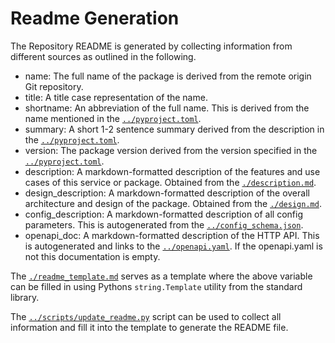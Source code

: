 <!--
 Copyright 2021 - 2024 Universität Tübingen, DKFZ, EMBL, and Universität zu Köln
 for the German Human Genome-Phenome Archive (GHGA)

 Licensed under the Apache License, Version 2.0 (the "License");
 you may not use this file except in compliance with the License.
 You may obtain a copy of the License at

     http://www.apache.org/licenses/LICENSE-2.0

 Unless required by applicable law or agreed to in writing, software
 distributed under the License is distributed on an "AS IS" BASIS,
 WITHOUT WARRANTIES OR CONDITIONS OF ANY KIND, either express or implied.
 See the License for the specific language governing permissions and
 limitations under the License.

-->

# Readme Generation

The Repository README is generated by collecting information from different sources as
outlined in the following.

- name: The full name of the package is derived from the remote origin Git repository.
- title: A title case representation of the name.
- shortname: An abbreviation of the full name. This is derived from the name mentioned
  in the [`../pyproject.toml`](../pyproject.toml).
- summary: A short 1-2 sentence summary derived from the description in the
  [`../pyproject.toml`](../pyproject.toml).
- version: The package version derived from the version specified in the
  [`../pyproject.toml`](../pyproject.toml).
- description: A markdown-formatted description of the features and use cases of this
  service or package. Obtained from the [`./description.md`](./description.md).
- design_description: A markdown-formatted description of the overall architecture and
  design of the package. Obtained from the [`./design.md`](./design.md).
- config_description: A markdown-formatted description of all config parameters.
  This is autogenerated from the [`../config_schema.json`](../config_schema.json).
- openapi_doc: A markdown-formatted description of the HTTP API. This is autogenerated
  and links to the [`../openapi.yaml`](../openapi.yaml). If the openapi.yaml is not
  this documentation is empty.

The [`./readme_template.md`](./readme_template.md) serves as a template where the
above variable can be filled in using Pythons `string.Template` utility from the
standard library.

The [`../scripts/update_readme.py`](../scripts/update_readme.py) script can be used to
collect all information and fill it into the template to generate the README file.
